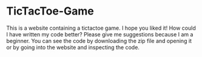 # TicTacToe-Game

This is a website containing a tictactoe game. I hope you liked it!
How could I have written my code better? Please give me suggestions because I am a beginner.
You can see the code by downloading the zip file and opening it or by going into the website and inspecting the code.
